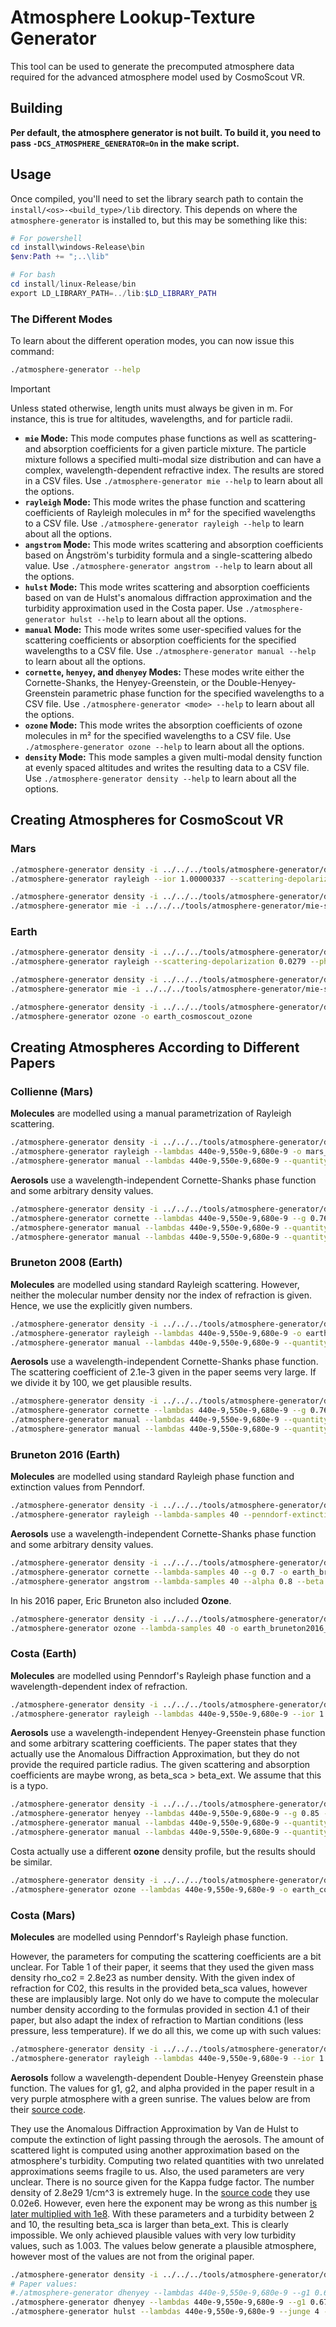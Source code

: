 <!-- 
SPDX-FileCopyrightText: German Aerospace Center (DLR) <cosmoscout@dlr.de>
SPDX-License-Identifier: CC-BY-4.0
 -->
 
 # Atmosphere Lookup-Texture Generator

This tool can be used to generate the precomputed atmosphere data required for the advanced atmosphere model used by CosmoScout VR.

## Building

**Per default, the atmosphere generator is not built.
To build it, you need to pass `-DCS_ATMOSPHERE_GENERATOR=On` in the make script.**

## Usage

Once compiled, you'll need to set the library search path to contain the `install/<os>-<build_type>/lib` directory.
This depends on where the `atmosphere-generator` is installed to, but this may be something like this:

```powershell
# For powershell
cd install\windows-Release\bin
$env:Path += ";..\lib"

# For bash
cd install/linux-Release/bin
export LD_LIBRARY_PATH=../lib:$LD_LIBRARY_PATH
```

### The Different Modes

To learn about the different operation modes, you can now issue this command:

```bash
./atmosphere-generator --help
```

> [!IMPORTANT]
> Unless stated otherwise, length units must always be given in m. For instance, this is true for altitudes, wavelengths, and for particle radii.

* **`mie` Mode:** This mode computes phase functions as well as scattering- and absorption coefficients for a given particle mixture. The particle mixture follows a specified multi-modal size distribution and can have a complex, wavelength-dependent refractive index. The results are stored in a CSV files. Use `./atmosphere-generator mie --help` to learn about all the options.
* **`rayleigh` Mode:** This mode writes the phase function and scattering coefficients of Rayleigh molecules in m² for the specified wavelengths to a CSV file. Use `./atmosphere-generator rayleigh --help` to learn about all the options.
* **`angstrom` Mode:** This mode writes scattering and absorption coefficients based on Ångström's turbidity formula and a single-scattering albedo value. Use `./atmosphere-generator angstrom --help` to learn about all the options.
* **`hulst` Mode:** This mode writes scattering and absorption coefficients based on van de Hulst's anomalous diffraction approximation and the turbidity approximation used in the Costa paper. Use `./atmosphere-generator hulst --help` to learn about all the options.
* **`manual` Mode:** This mode writes some user-specified values for the scattering coefficients or absorption coefficients for the specified wavelengths to a CSV file. Use `./atmosphere-generator manual --help` to learn about all the options.
* **`cornette`, `henyey`, and `dhenyey` Modes:** These modes write either the Cornette-Shanks, the Henyey-Greenstein, or the Double-Henyey-Greenstein parametric phase function for the specified wavelengths to a CSV file. Use `./atmosphere-generator <mode> --help` to learn about all the options.
* **`ozone` Mode:** This mode writes the absorption coefficients of ozone molecules in m² for the specified wavelengths to a CSV file. Use `./atmosphere-generator ozone --help` to learn about all the options.
* **`density` Mode:** This mode samples a given multi-modal density function at evenly spaced altitudes and writes the resulting data to a CSV file. Use `./atmosphere-generator density --help` to learn about all the options.


## Creating Atmospheres for CosmoScout VR

### Mars

```bash
./atmosphere-generator density -i ../../../tools/atmosphere-generator/density-settings/mars_cosmoscout_molecules.json -o mars_cosmoscout_molecules
./atmosphere-generator rayleigh --ior 1.00000337 --scattering-depolarization 0.09 --phase-depolarization 0.09 --number-density 2.05e23 --theta-samples 91 -o mars_cosmoscout_molecules

./atmosphere-generator density -i ../../../tools/atmosphere-generator/density-settings/mars_cosmoscout_aerosols.json -o mars_cosmoscout_aerosols
./atmosphere-generator mie -i ../../../tools/atmosphere-generator/mie-settings/mars_bimodal.json --theta-samples 91 --number-density 5e9 --radius-samples 10000 -o mars_cosmoscout_aerosols
```

### Earth

```bash
./atmosphere-generator density -i ../../../tools/atmosphere-generator/density-settings/earth_bruneton_molecules.json -o earth_cosmoscout_molecules
./atmosphere-generator rayleigh --scattering-depolarization 0.0279 --phase-depolarization 0.0279 --theta-samples 91 -o earth_cosmoscout_molecules

./atmosphere-generator density -i ../../../tools/atmosphere-generator/density-settings/earth_bruneton_aerosols.json -o earth_cosmoscout_aerosols
./atmosphere-generator mie -i ../../../tools/atmosphere-generator/mie-settings/earth_haze.json --theta-samples 91 --number-density 5e8 --radius-samples 10000 -o earth_cosmoscout_aerosols

./atmosphere-generator density -i ../../../tools/atmosphere-generator/density-settings/earth_bruneton_ozone.json -o earth_cosmoscout_ozone
./atmosphere-generator ozone -o earth_cosmoscout_ozone
```

## Creating Atmospheres According to Different Papers

### Collienne (Mars)

**Molecules** are modelled using a manual parametrization of Rayleigh scattering.

```bash
./atmosphere-generator density -i ../../../tools/atmosphere-generator/density-settings/mars_collienne_molecules.json -o mars_collienne_molecules
./atmosphere-generator rayleigh --lambdas 440e-9,550e-9,680e-9 -o mars_collienne_molecules
./atmosphere-generator manual --lambdas 440e-9,550e-9,680e-9 --quantity beta_sca --values 5.75e-6,13.57e-6,19.918e-6 -o mars_collienne_molecules_scattering
```

**Aerosols** use a wavelength-independent Cornette-Shanks phase function and some arbitrary density values.

```bash
./atmosphere-generator density -i ../../../tools/atmosphere-generator/density-settings/mars_collienne_aerosols.json -o mars_collienne_aerosols
./atmosphere-generator cornette --lambdas 440e-9,550e-9,680e-9 --g 0.76 -o mars_collienne_aerosols
./atmosphere-generator manual --lambdas 440e-9,550e-9,680e-9 --quantity beta_sca --values 3e-6 -o mars_collienne_aerosols_scattering
./atmosphere-generator manual --lambdas 440e-9,550e-9,680e-9 --quantity beta_abs --values 0 -o mars_collienne_aerosols_absorption
```

### Bruneton 2008 (Earth)

**Molecules** are modelled using standard Rayleigh scattering. However, neither the molecular number density nor the index of refraction is given. Hence, we use the explicitly given numbers.

```bash
./atmosphere-generator density -i ../../../tools/atmosphere-generator/density-settings/earth_bruneton_molecules.json -o earth_bruneton2008_molecules
./atmosphere-generator rayleigh --lambdas 440e-9,550e-9,680e-9 -o earth_bruneton2008_molecules
./atmosphere-generator manual --lambdas 440e-9,550e-9,680e-9 --quantity beta_sca --values 33.1e-6,15.5e-6,5.8e-6 -o earth_bruneton2008_molecules_scattering
```

**Aerosols** use a wavelength-independent Cornette-Shanks phase function. The scattering coefficient of 2.1e-3 given in the paper seems very large. If we divide it by 100, we get plausible results.

```bash
./atmosphere-generator density -i ../../../tools/atmosphere-generator/density-settings/earth_bruneton_aerosols.json -o earth_bruneton2008_aerosols
./atmosphere-generator cornette --lambdas 440e-9,550e-9,680e-9 --g 0.76 -o earth_bruneton2008_aerosols
./atmosphere-generator manual --lambdas 440e-9,550e-9,680e-9 --quantity beta_sca --values 2.1e-5 -o earth_bruneton2008_aerosols_scattering
./atmosphere-generator manual --lambdas 440e-9,550e-9,680e-9 --quantity beta_abs --values 2.1e-6 -o earth_bruneton2008_aerosols_absorption
```

### Bruneton 2016 (Earth)

**Molecules** are modelled using standard Rayleigh phase function and extinction values from Penndorf.

```bash
./atmosphere-generator density -i ../../../tools/atmosphere-generator/density-settings/earth_bruneton_molecules.json -o earth_bruneton2016_molecules
./atmosphere-generator rayleigh --lambda-samples 40 --penndorf-extinction -o earth_bruneton2016_molecules
```

**Aerosols** use a wavelength-independent Cornette-Shanks phase function and some arbitrary density values.

```bash
./atmosphere-generator density -i ../../../tools/atmosphere-generator/density-settings/earth_bruneton_aerosols.json -o earth_bruneton2016_aerosols
./atmosphere-generator cornette --lambda-samples 40 --g 0.7 -o earth_bruneton2016_aerosols
./atmosphere-generator angstrom --lambda-samples 40 --alpha 0.8 --beta 0.04 --single-scattering-albedo 0.8 --scale-height 1200 -o earth_bruneton2016_aerosols
```

In his 2016 paper, Eric Bruneton also included **Ozone**.

```bash
./atmosphere-generator density -i ../../../tools/atmosphere-generator/density-settings/earth_bruneton_ozone.json -o earth_bruneton2016_ozone
./atmosphere-generator ozone --lambda-samples 40 -o earth_bruneton2016_ozone
```

### Costa (Earth)

**Molecules** are modelled using Penndorf's Rayleigh phase function and a wavelength-dependent index of refraction.

```bash
./atmosphere-generator density -i ../../../tools/atmosphere-generator/density-settings/earth_bruneton_molecules.json -o earth_costa_molecules
./atmosphere-generator rayleigh --lambdas 440e-9,550e-9,680e-9 --ior 1.00028276,1.00027783,1.00027598 --penndorf-phase --scattering-depolarization 0.0279 --number-density 2.68731e25 -o earth_costa_molecules
```

**Aerosols** use a wavelength-independent Henyey-Greenstein phase function and some arbitrary scattering coefficients.
The paper states that they actually use the Anomalous Diffraction Approximation, but they do not provide the required particle radius.
The given scattering and absorption coefficients are maybe wrong, as beta_sca > beta_ext.
We assume that this is a typo.

```bash
./atmosphere-generator density -i ../../../tools/atmosphere-generator/density-settings/earth_bruneton_aerosols.json -o earth_costa_aerosols
./atmosphere-generator henyey --lambdas 440e-9,550e-9,680e-9 --g 0.85 -o earth_costa_aerosols
./atmosphere-generator manual --lambdas 440e-9,550e-9,680e-9 --quantity beta_sca --values 4e-5 -o earth_costa_aerosols_scattering
./atmosphere-generator manual --lambdas 440e-9,550e-9,680e-9 --quantity beta_abs --values 4e-6 -o earth_costa_aerosols_absorption
```

Costa actually use a different **ozone** density profile, but the results should be similar.

```bash
./atmosphere-generator density -i ../../../tools/atmosphere-generator/density-settings/earth_bruneton_ozone.json -o earth_costa_ozone
./atmosphere-generator ozone --lambdas 440e-9,550e-9,680e-9 -o earth_costa_ozone
```

### Costa (Mars)

**Molecules** are modelled using Penndorf's Rayleigh phase function.

However, the parameters for computing the scattering coefficients are a bit unclear.
For Table 1 of their paper, it seems that they used the given mass density rho_co2 = 2.8e23 as number density.
With the given index of refraction for C02, this results in the provided beta_sca values, however these are implausibly large.
Not only do we have to compute the molecular number density according to the formulas provided in section 4.1 of their paper, but also adapt the index of refraction to Martian conditions (less pressure, less temperature).
If we do all this, we come up with such values:

```bash
./atmosphere-generator density -i ../../../tools/atmosphere-generator/density-settings/mars_costa_molecules.json -o mars_costa_molecules
./atmosphere-generator rayleigh --lambdas 440e-9,550e-9,680e-9 --ior 1.00000337 --penndorf-phase --scattering-depolarization 0.09 --number-density 2.05e23 -o mars_costa_molecules
```

**Aerosols** follow a wavelength-dependent Double-Henyey Greenstein phase function.
The values for g1, g2, and alpha provided in the paper result in a very purple atmosphere with a green sunrise.
The values below are from their [source code](https://github.com/OpenSpace/OpenSpace/blob/integration/paper-atmosphere/data/assets/scene/solarsystem/planets/mars/atmosphere.asset#L80).

They use the Anomalous Diffraction Approximation by Van de Hulst to compute the extinction of light passing through the aerosols.
The amount of scattered light is computed using another approximation based on the atmosphere's turbidity.
Computing two related quantities with two unrelated approximations seems fragile to us.
Also, the used parameters are very unclear.
There is no source given for the Kappa fudge factor.
The number density of 2.8e29 1/cm^3 is extremely huge.
In the [source code](https://github.com/OpenSpace/OpenSpace/blob/integration/paper-atmosphere/data/assets/scene/solarsystem/planets/mars/atmosphere.asset#L72) they use 0.02e6.
However, even here the exponent may be wrong as this number [is later multiplied with 1e8](https://github.com/OpenSpace/OpenSpace/blob/integration/paper-atmosphere/modules/atmosphere/rendering/renderableatmosphere.cpp#L864).
With these parameters and a turbidity between 2 and 10, the resulting beta_sca is larger than beta_ext.
This is clearly impossible.
We only achieved plausible values with very low turbidity values, such as 1.003.
The values below generate a plausible atmosphere, however most of the values are not from the original paper.

```bash
./atmosphere-generator density -i ../../../tools/atmosphere-generator/density-settings/mars_costa_aerosols.json -o mars_costa_aerosols
# Paper values:
#./atmosphere-generator dhenyey --lambdas 440e-9,550e-9,680e-9 --g1 0.67,0.4,0.03 --g2 0.099,0.89,0.094 --alpha 0.01,0.04,0.743 -o mars_costa_aerosols
./atmosphere-generator dhenyey --lambdas 440e-9,550e-9,680e-9 --g1 0.67,0.4,0.03 --g2 0.094,0.094,0.094 --alpha 0.743,0.743,0.743 -o mars_costa_aerosols
./atmosphere-generator hulst --lambdas 440e-9,550e-9,680e-9 --junge 4 --number-density 0.02e8 --kappa 0.07,0.16,0.31 --turbidity 1.01 --radius 1.6e-6 -n 1.52 -k 0.013,0.006,0.001 -o mars_costa_aerosols
```